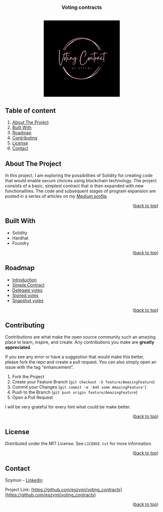 <h3 align="center">Voting contracts</h3>



<!-- PROJECT LOGO -->
<br />
<div align="center">
  <a href="https://github.com/eszymi/voting_contracts">
    <img src="images/Voting.png" alt="Logo" width="250" height="250">
  </a>
</div>





<!-- TABLE OF CONTENTS -->

## Table of content
  <ol>
    <li><a href="#about-the-project">About The Project</a></li>
    <li><a href="#built-with">Built With</a></li>
    <li><a href="#roadmap">Roadmap</a></li>
    <li><a href="#contributing">Contributing</a></li>
    <li><a href="#license">License</a></li>
    <li><a href="#contact">Contact</a></li>
  </ol>




<!-- ABOUT THE PROJECT -->
## About The Project

In this project, I am exploring the possibilities of Solidity for creating code that would enable secure choices using blockchain technology. The project consists of a basic, simplest contract that is then expanded with new functionalities. The code and subsequent stages of program expansion are posted in a series of articles on my [Medium profile](https://medium.com/@eszymi).

<p align="right">(<a href="#readme-top">back to top</a>)</p>



## Built With

* Solidity
* Hardhat
* Foundry

<p align="right">(<a href="#readme-top">back to top</a>)</p>


<!-- ROADMAP -->
## Roadmap

- [Introduction](https://medium.com/coinmonks/voting-contracts-part-0-introduction-50846accdb59)
- [Simple Contract](https://medium.com/coinmonks/voting-contracts-part-1-simple-contract-b9f7c3b08385)
- [Delegate votes](https://medium.com/@eszymi/voting-contract-part-2-delegate-somebody-ab3a0806c65e)
- [Signed votes](https://medium.com/@eszymi/voting-contract-part-3-signed-votes-dcf55e0321a0)
- [Snapshot votes](https://medium.com/coinmonks/voting-contract-part-4-snapshots-votes-b061e0271fbf)


<p align="right">(<a href="#readme-top">back to top</a>)</p>


<!-- CONTRIBUTING -->
## Contributing

Contributions are what make the open source community such an amazing place to learn, inspire, and create. Any contributions you make are **greatly appreciated**.

If you see any error or have a suggestion that would make this better, please fork the repo and create a pull request. You can also simply open an issue with the tag "enhancement".

1. Fork the Project
2. Create your Feature Branch (`git checkout -b feature/AmazingFeature`)
3. Commit your Changes (`git commit -m 'Add some AmazingFeature'`)
4. Push to the Branch (`git push origin feature/AmazingFeature`)
5. Open a Pull Request

I will be very grateful for every hint what could be make better.

<p align="right">(<a href="#readme-top">back to top</a>)</p>

<!-- LICENSE -->
## License

Distributed under the MIT License. See `LICENSE.txt` for more information.

<p align="right">(<a href="#readme-top">back to top</a>)</p>



<!-- CONTACT -->
## Contact

Szymon - [Linkedin](https://www.linkedin.com/in/szymon-skrzy%C5%84ski-881462214/)

Project Link: [https://github.com/eszymi/voting_contracts](https://github.com/eszymi/voting_contracts)

<p align="right">(<a href="#readme-top">back to top</a>)</p>
